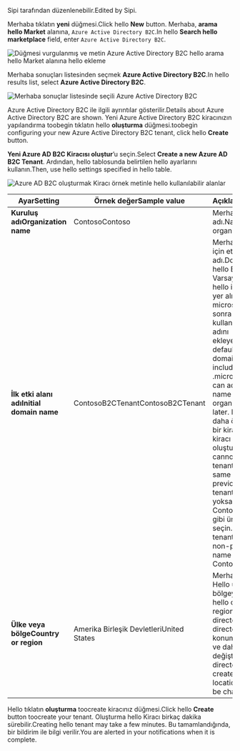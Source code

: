 <span data-ttu-id="9efe8-101">Sipi tarafından düzenlenebilir.</span><span class="sxs-lookup"><span data-stu-id="9efe8-101">Edited by Sipi.</span></span>

<span data-ttu-id="9efe8-102">Merhaba tıklatın **yeni** düğmesi.</span><span class="sxs-lookup"><span data-stu-id="9efe8-102">Click hello **New** button.</span></span> <span data-ttu-id="9efe8-103">Merhaba, **arama hello Market** alanına, `Azure Active Directory B2C`.</span><span class="sxs-lookup"><span data-stu-id="9efe8-103">In hello **Search hello marketplace** field, enter `Azure Active Directory B2C`.</span></span>

![Düğmesi vurgulanmış ve metin Azure Active Directory B2C hello arama hello Market alanına hello ekleme](./media/active-directory-b2c-create-tenant/find-azure-ad-b2c.png)

<span data-ttu-id="9efe8-105">Merhaba sonuçları listesinden seçmek **Azure Active Directory B2C**.</span><span class="sxs-lookup"><span data-stu-id="9efe8-105">In hello results list, select **Azure Active Directory B2C**.</span></span>

![Merhaba sonuçlar listesinde seçili Azure Active Directory B2C](./media/active-directory-b2c-create-tenant/find-azure-ad-b2c-result.png)

<span data-ttu-id="9efe8-107">Azure Active Directory B2C ile ilgili ayrıntılar gösterilir.</span><span class="sxs-lookup"><span data-stu-id="9efe8-107">Details about Azure Active Directory B2C are shown.</span></span> <span data-ttu-id="9efe8-108">Yeni Azure Active Directory B2C kiracınızın yapılandırma toobegin tıklatın hello **oluşturma** düğmesi.</span><span class="sxs-lookup"><span data-stu-id="9efe8-108">toobegin configuring your new Azure Active Directory B2C tenant, click hello **Create** button.</span></span>

<span data-ttu-id="9efe8-109">**Yeni Azure AD B2C Kiracısı oluştur**’u seçin.</span><span class="sxs-lookup"><span data-stu-id="9efe8-109">Select **Create a new Azure AD B2C Tenant**.</span></span> <span data-ttu-id="9efe8-110">Ardından, hello tablosunda belirtilen hello ayarlarını kullanın.</span><span class="sxs-lookup"><span data-stu-id="9efe8-110">Then, use hello settings specified in hello table.</span></span>

![Azure AD B2C oluşturmak Kiracı örnek metinle hello kullanılabilir alanlar](./media/active-directory-b2c-create-tenant/create-new-b2c-tenant.png)

| <span data-ttu-id="9efe8-112">Ayar</span><span class="sxs-lookup"><span data-stu-id="9efe8-112">Setting</span></span>      | <span data-ttu-id="9efe8-113">Örnek değer</span><span class="sxs-lookup"><span data-stu-id="9efe8-113">Sample value</span></span>  | <span data-ttu-id="9efe8-114">Açıklama</span><span class="sxs-lookup"><span data-stu-id="9efe8-114">Description</span></span>                                        |
| ------------ | ------- | -------------------------------------------------- |
| <span data-ttu-id="9efe8-115">**Kuruluş adı**</span><span class="sxs-lookup"><span data-stu-id="9efe8-115">**Organization name**</span></span> | <span data-ttu-id="9efe8-116">Contoso</span><span class="sxs-lookup"><span data-stu-id="9efe8-116">Contoso</span></span> | <span data-ttu-id="9efe8-117">Merhaba kuruluşun adı.</span><span class="sxs-lookup"><span data-stu-id="9efe8-117">Name of hello organization.</span></span> | 
| <span data-ttu-id="9efe8-118">**İlk etki alanı adı**</span><span class="sxs-lookup"><span data-stu-id="9efe8-118">**Initial domain name**</span></span> |  <span data-ttu-id="9efe8-119">ContosoB2CTenant</span><span class="sxs-lookup"><span data-stu-id="9efe8-119">ContosoB2CTenant</span></span> | <span data-ttu-id="9efe8-120">Merhaba B2C Kiracı için etki alanı adı.</span><span class="sxs-lookup"><span data-stu-id="9efe8-120">Domain name for hello B2C tenant.</span></span> <span data-ttu-id="9efe8-121">Varsayılan olarak, hello ilk etki alanı adı yer alır. microsoft.com. Daha sonra kuruluşunuzun kullandığı etki alanı adını ekleyebilirsiniz.</span><span class="sxs-lookup"><span data-stu-id="9efe8-121">By default, hello initial domain name will include .microsoft.com. You can add a domain name your organization uses later.</span></span> <span data-ttu-id="9efe8-122">Merhaba aynı daha önce silinmiş bir kiracı adı ile bir kiracı oluşturulamıyor.</span><span class="sxs-lookup"><span data-stu-id="9efe8-122">You cannot create a tenant with hello same name as a previously deleted tenant.</span></span> <span data-ttu-id="9efe8-123">Bir kiracı yoksa ContosoB2CTesting gibi üretim dışı bir ad seçin.</span><span class="sxs-lookup"><span data-stu-id="9efe8-123">If this is a test tenant, choose a non-production name such as ContosoB2CTesting.</span></span> |
| <span data-ttu-id="9efe8-124">**Ülke veya bölge**</span><span class="sxs-lookup"><span data-stu-id="9efe8-124">**Country or region**</span></span> | <span data-ttu-id="9efe8-125">Amerika Birleşik Devletleri</span><span class="sxs-lookup"><span data-stu-id="9efe8-125">United States</span></span> | <span data-ttu-id="9efe8-126">Merhaba dizin için Hello ülke veya bölgeyi seçin.</span><span class="sxs-lookup"><span data-stu-id="9efe8-126">Choose hello country or region for hello directory.</span></span> <span data-ttu-id="9efe8-127">Merhaba directory bu konumda oluşturulur ve daha sonra değiştirilemez.</span><span class="sxs-lookup"><span data-stu-id="9efe8-127">hello directory will be created in this location and cannot be changed later.</span></span>  |

<span data-ttu-id="9efe8-128">Hello tıklatın **oluşturma** toocreate kiracınız düğmesi.</span><span class="sxs-lookup"><span data-stu-id="9efe8-128">Click hello **Create** button toocreate your tenant.</span></span> <span data-ttu-id="9efe8-129">Oluşturma hello Kiracı birkaç dakika sürebilir.</span><span class="sxs-lookup"><span data-stu-id="9efe8-129">Creating hello tenant may take a few minutes.</span></span> <span data-ttu-id="9efe8-130">Bu tamamlandığında, bir bildirim ile bilgi verilir.</span><span class="sxs-lookup"><span data-stu-id="9efe8-130">You are alerted in your notifications when it is complete.</span></span>
